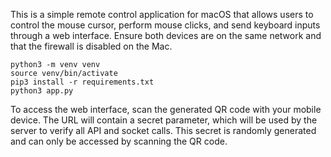 This is a simple remote control application for macOS that allows users to control the mouse cursor, perform mouse clicks, and send keyboard inputs through a web interface. Ensure both devices are on the same network and that the firewall is disabled on the Mac.
```
python3 -m venv venv
source venv/bin/activate
pip3 install -r requirements.txt
python3 app.py

```
To access the web interface, scan the generated QR code with your mobile device. The URL will contain a secret parameter, which will be used by the server to verify all API and socket calls. This secret is randomly generated and can only be accessed by scanning the QR code.
